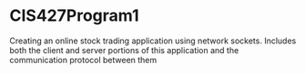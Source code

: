 # CIS427Program1
Creating an online stock trading application using network sockets. Includes both the client and server portions of this application and the communication protocol between them
